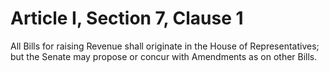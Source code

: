 # Article I, Section 7, Clause 1

All Bills for raising Revenue shall originate in the House of
Representatives; but the Senate may propose or concur with Amendments as on
other Bills.
